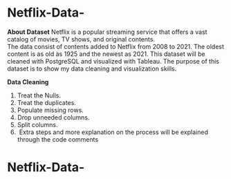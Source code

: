 # Netflix-Data-

**About Dataset**
Netflix is a popular streaming service that offers a vast catalog of movies, TV shows, and original contents.  
The data consist of contents added to Netflix from 2008 to 2021. The oldest content is as old as 1925 and the newest as 2021. 
This dataset will be cleaned with PostgreSQL and visualized with Tableau. 
The purpose of this dataset is to show my data cleaning and visualization skills. 

**Data Cleaning**
1. Treat the Nulls.
2. Treat the duplicates.
3. Populate missing rows.
4. Drop unneeded columns.
5. Split columns.
6.  Extra steps and more explanation on the process will be explained through the code comments

# Netflix-Data-
